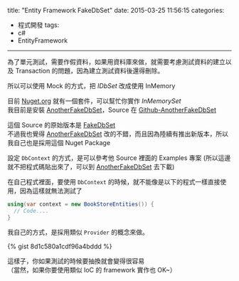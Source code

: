 title: "Entity Framework FakeDbSet"
date: 2015-03-25 11:56:15
categories:
- 程式開發
tags:
- c#
- EntityFramework
---

為了單元測試，需要作假資料，如果用資料庫來做，就需要考慮測試資料的建立以及 Transaction 的問題，因為建立測試資料後還得刪除。     

所以可以使用 Mock 的方式，把 *IDbSet* 改成使用 InMemory   

目前 [Nuget.org]() 就有一個套件，可以幫忙你實作 *InMemorySet*   
我目前是安裝 [AnotherFakeDbSet](https://www.nuget.org/packages/AnotherFakeDbSet/)，Source 在 [Github-AnotherFakeDbSet](https://github.com/realistschuckle/FakeDbSet)    

這個 Source 的原始版本是 [FakeDbSet](https://github.com/a-h/FakeDbSet)  
不過我也覺得 [AnotherFakeDbSet](https://www.nuget.org/packages/AnotherFakeDbSet/) 改的不錯，而且因為陸續有推出新版本，所以我自己也是採用這個 Nuget Package  


<!--more-->


設定 `DbContext` 的方式，是可以參考他 Source 裡面的 Examples 專案 (所以這邊就不把程式碼貼出來了，可以到 [AnotherFakeDbSet](https://www.nuget.org/packages/AnotherFakeDbSet/) 去下載)  


在自己程式裡面，要使用 `DbContext` 的時候，就不能像是以下的程式一樣直接使用，因為這樣就無法測試了   

```csharp
using(var context = new BookStoreEntities()) {
  // Code....
}
```

我自己的方式，是採用類似 `Provider` 的概念來做。     

{% gist 8d1c580a1cdf96a4bddd %}

這樣子，你如果測試的時候要抽換就會變得很容易  
（當然，如果你要使用類似 IoC 的 framework 實作也 OK~）    
